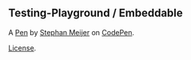 ## Testing-Playground / Embeddable

A [Pen](https://codepen.io/smeijer/pen/yLYWZmK) by [Stephan Meijer](https://codepen.io/smeijer) on [CodePen](https://codepen.io).

[License](https://codepen.io/license/pen/yLYWZmK).
